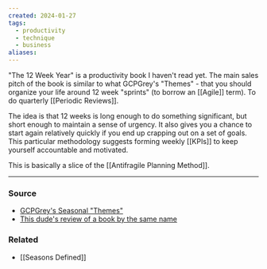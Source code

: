 ```yaml
---
created: 2024-01-27
tags:
  - productivity
  - technique
  - business
aliases:
---
```

"The 12 Week Year" is a productivity book I haven't read yet. The main sales pitch of the book is similar to what GCPGrey's "Themes" - that you should organize your life around 12 week "sprints" (to borrow an [[Agile]] term). To do quarterly [[Periodic Reviews]].

The idea is that 12 weeks is long enough to do something significant, but short enough to maintain a sense of urgency. It also gives you a chance to start again relatively quickly if you end up crapping out on a set of goals. This particular methodology suggests forming weekly [[KPIs]] to keep yourself accountable and motivated. 

This is basically a slice of the [[Antifragile Planning Method]]. 

---
### Source
- [GCPGrey's Seasonal "Themes"](https://youtu.be/NVGuFdX5guE?si=1SX_DHnkSGHxSq-8)
- [This dude's review of a book by the same name](https://youtu.be/6wQhRRWPqFE?si=Xol3m-ZiBBAiG9xg)

### Related
- [[Seasons Defined]]